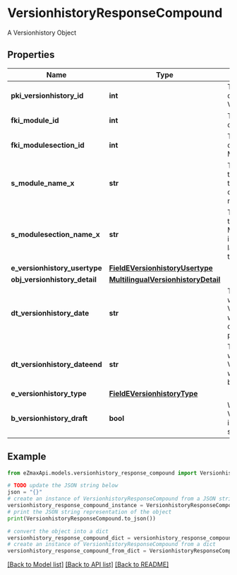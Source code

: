 # VersionhistoryResponseCompound

A Versionhistory Object

## Properties

Name | Type | Description | Notes
------------ | ------------- | ------------- | -------------
**pki_versionhistory_id** | **int** | The unique ID of the Versionhistory | 
**fki_module_id** | **int** | The unique ID of the Module | [optional] 
**fki_modulesection_id** | **int** | The unique ID of the Modulesection | [optional] 
**s_module_name_x** | **str** | The Name of the Module in the language of the requester | [optional] 
**s_modulesection_name_x** | **str** | The Name of the Modulesection in the language of the requester | [optional] 
**e_versionhistory_usertype** | [**FieldEVersionhistoryUsertype**](FieldEVersionhistoryUsertype.md) |  | [optional] 
**obj_versionhistory_detail** | [**MultilingualVersionhistoryDetail**](MultilingualVersionhistoryDetail.md) |  | 
**dt_versionhistory_date** | **str** | The date  at which the Versionhistory was published or should be published | 
**dt_versionhistory_dateend** | **str** | The date  at which the Versionhistory will no longer be visible | [optional] 
**e_versionhistory_type** | [**FieldEVersionhistoryType**](FieldEVersionhistoryType.md) |  | 
**b_versionhistory_draft** | **bool** | Whether the Versionhistory is published or still a draft | 

## Example

```python
from eZmaxApi.models.versionhistory_response_compound import VersionhistoryResponseCompound

# TODO update the JSON string below
json = "{}"
# create an instance of VersionhistoryResponseCompound from a JSON string
versionhistory_response_compound_instance = VersionhistoryResponseCompound.from_json(json)
# print the JSON string representation of the object
print(VersionhistoryResponseCompound.to_json())

# convert the object into a dict
versionhistory_response_compound_dict = versionhistory_response_compound_instance.to_dict()
# create an instance of VersionhistoryResponseCompound from a dict
versionhistory_response_compound_from_dict = VersionhistoryResponseCompound.from_dict(versionhistory_response_compound_dict)
```
[[Back to Model list]](../README.md#documentation-for-models) [[Back to API list]](../README.md#documentation-for-api-endpoints) [[Back to README]](../README.md)


